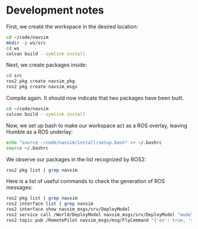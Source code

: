 # Development notes


First, we create the workspace in the desired location:

```bash
cd ~/code/navsim
mkdir -p ws/src
cd ws
colcon build --symlink-install
```

Next, we create packages inside:

```bash
cd src
ros2 pkg create navsim_pkg
ros2 pkg create navsim_msgs
```

Compile again. It should now indicate that two packages have been built.

```bash
cd ~/code/navsim
colcon build --symlink-install
```

Now, we set up bash to make our workspace act as a ROS overlay, leaving Humble as a ROS underlay:

```bash
echo "source ~/code/navsim/install/setup.bash" >> ~/.bashrc
source ~/.bashrc
```

We observe our packages in the list recognized by ROS2:

```bash
ros2 pkg list | grep navsim
```

Here is a list of useful commands to check the generation of ROS messages:

```bash
ros2 pkg list | grep navsim
ros2 interface list | grep navsim
ros2 interface show navsim_msgs/srv/DeployModel
ros2 service call /World/DeployModel navsim_msgs/srv/DeployModel "model_sdf: 'your model here'"
ros2 topic pub /RemotePilot navsim_msgs/msg/FlyCommand "{'on': true, 'vel': { 'linear': { 'x': 0.1, 'y': 0.0, 'z': 0.0 }, 'angular': { 'x': 0.0, 'y': 0.0, 'z': 0.0 } }, 'duration': { 'sec': 10, 'nanosec': 0 }}"
```
